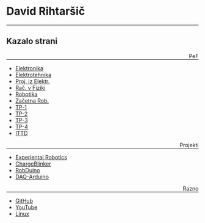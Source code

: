 # David Rihtaršič

---

## Kazalo strani

<p style="border-bottom:1px solid; text-align:right">PeF</p>

- [Elektronika](./Elektronika/index.html)
- [Elektrotehnika](./Elektrotehnika/index.html)
- [Proj. iz Elektr.](./Projekti_iz_elektronike/index.html)
- [Rač. v Fiziki](./Racunalnik_v_pouku_Fizike/index.html)
- [Robotika](./Robotika/index.html)
- [Začetna Rob.](./Robotika_Zacetna/index)
- [TP-1](./TP-1/index.html)
- [TP-2](./TP-2/index.html)
- [TP-3](./TP-3/index.html)
- [TP-4](./TP-4/index.html)
- [ITTD](./ITTD/index>ITTD)

<p style="border-bottom:1px solid; text-align:right">Projekti</p>

- [Experiental Robotics](./Experiental_Learning_of_Robotics)
- [ChargeBlinker](./ChargeBlinker)
- [RobDuino](./RobDuino)
- [DAQ-Arduino](https://github.com/davidrihtarsic/Data-Acquisition-Device_Arduino>DAQ-Arduino)

<p style="border-bottom:1px solid; text-align:right">Razno</p>

- <i class="fa fa-github"></i>[GitHub](https://github.com/davidrihtarsic)
- <i class="fa fa-youtube"></i>[YouTube](https://www.youtube.com/channel/UCCKzBtoFVWytcw_x9Dj-Akg)
- <i class="fa fa-linux"></i>[Linux](https://davidrihtarsic.github.io/Linux/LinuxWiki.html)

